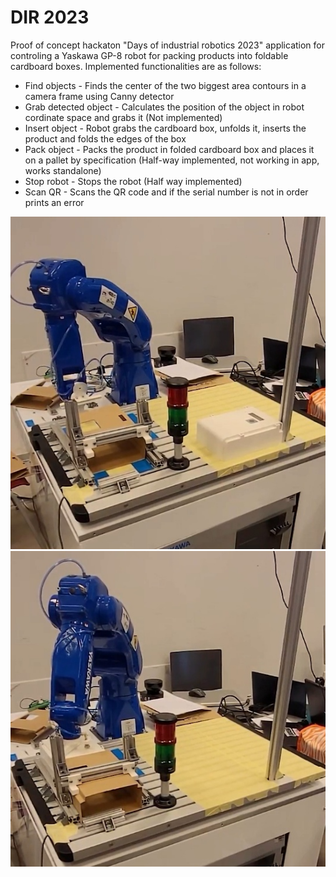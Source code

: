 # DIR 2023

Proof of concept hackaton "Days of industrial robotics 2023" application for controling a Yaskawa GP-8 robot for packing products into foldable cardboard boxes. Implemented functionalities are as follows:

* Find objects - Finds the center of the two biggest area contours in a camera frame using Canny detector
* Grab detected object - Calculates the position of the object in robot cordinate space and grabs it (Not implemented)
* Insert object - Robot grabs the cardboard box, unfolds it, inserts the product and folds the edges of the box
* Pack object - Packs the product in folded cardboard box and places it on a pallet by specification (Half-way implemented, not working in app, works standalone)
* Stop robot - Stops the robot (Half way implemented)
* Scan QR - Scans the QR code and if the serial number is not in order prints an error

![Robot1](./docs/assests/robot1.jpg)
![Robot2](./docs/assests/robot2.jpg)
